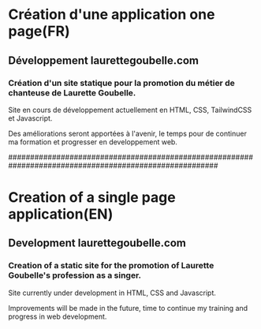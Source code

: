 # Création d'une application one page(FR)

## Développement laurettegoubelle.com

### Création d'un site statique pour la promotion du métier de chanteuse de Laurette Goubelle.

Site en cours de développement actuellement en HTML, CSS, TailwindCSS et Javascript.

Des améliorations seront apportées à l'avenir, le temps pour de continuer ma formation et progresser en developpement web.

########################################################################################################

# Creation of a single page application(EN)

## Development laurettegoubelle.com

### Creation of a static site for the promotion of Laurette Goubelle's profession as a singer.

Site currently under development in HTML, CSS and Javascript.

Improvements will be made in the future, time to continue my training and progress in web development.